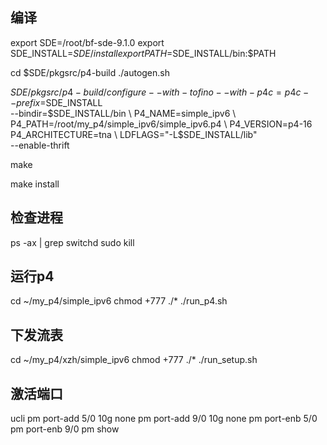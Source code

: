 
## 编译

export SDE=/root/bf-sde-9.1.0
export SDE_INSTALL=$SDE/install
export PATH=$SDE_INSTALL/bin:$PATH


cd $SDE/pkgsrc/p4-build
./autogen.sh

$SDE/pkgsrc/p4-build/configure --with-tofino --with-p4c=p4c --prefix=$SDE_INSTALL \
--bindir=$SDE_INSTALL/bin \
P4_NAME=simple_ipv6 \
P4_PATH=/root/my_p4/simple_ipv6/simple_ipv6.p4 \
P4_VERSION=p4-16 P4_ARCHITECTURE=tna \
LDFLAGS="-L$SDE_INSTALL/lib" \
--enable-thrift

make

make install

## 检查进程

ps -ax | grep switchd
sudo kill <proces id>

## 运行p4

cd ~/my_p4/simple_ipv6
chmod +777 ./*
./run_p4.sh

## 下发流表

cd ~/my_p4/xzh/simple_ipv6
chmod +777 ./*
./run_setup.sh

## 激活端口

ucli
pm port-add 5/0 10g none
pm port-add 9/0 10g none
pm port-enb 5/0
pm port-enb 9/0
pm show
